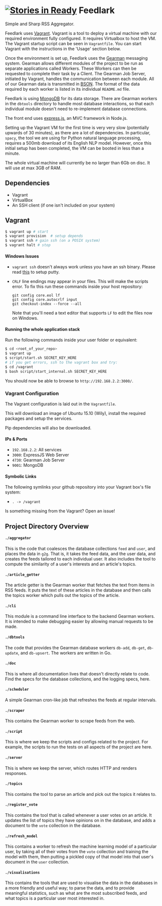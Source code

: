 [![Stories in Ready](https://badge.waffle.io/CPSSD/feedlark.png?label=ready&title=Ready)](https://waffle.io/CPSSD/feedlark)
Feedlark
========

Simple and Sharp RSS Aggregator.

Feedlark uses [Vagrant](http://vagrantup.com). Vagrant is a tool to deploy a virtual machine with our required environment fully configured. It requires Virtualbox to host the VM. The Vagrant startup script can be seen in `Vagrantfile`. You can start Vagrant with the instructions in the 'Usage' section below.

Once the environment is set up, Feedlark uses the [Gearman](http://gearman.org) messaging system. Gearman allows different modules of the project to be run as separate applications called Workers. These Workers can then be requested to complete their task by a Client. The Gearman Job Server, initiated by Vagrant, handles the communication between each module. All of our Gearman data is transmitted in [BSON](https://en.wikipedia.org/wiki/BSON). The format of the data required by each worker is listed in its individual `README.md` file.

Feedlark is using [MongoDB](http://mongodb.org) for its data storage. There are Gearman workers in the `dbtools` directory to handle most database interactions, so that each individual module doesn't need to re-implement database connections.

The front end uses [express.js](http://expressjs.com/), an MVC framework in Node.js.

Setting up the Vagrant VM for the first time is very very slow (potentially upwards of 30 minutes), as there are a lot of dependencies. In particular, `spacy`, the tool we are using for Python natural language processing, requires a 500mb download of its English NLP model. However, once this initial setup has been completed, the VM can be booted in less than a minute.

The whole virtual machine will currently be no larger than 6Gb on disc. It will use at max 3GB of RAM.


Dependencies
------------

- Vagrant
- VirtualBox
- An SSH client (if one isn't included on your system)

Vagrant
-------------

```sh
$ vagrant up # start
$ vagrant provision  # setup depends
$ vagrant ssh # gain ssh (on a POSIX system)
$ vagrant halt # stop
```

#### Windows Issues

-  `vagrant ssh` doesn't always work unless you have an ssh binary.
  Please read
[this](https://github.com/Varying-Vagrant-Vagrants/VVV/wiki/Connect-to-Your-Vagrant-Virtual-Machine-with-PuTTY)
to setup putty.

- `CRLF` line endings may appear in your files. This will make the scripts error. 
  To fix this run these commands inside your host repository:
  ```
  git config core.eol lf
  git config core.autocrlf input
  git checkout-index --force --all
  ```
  Note that you'll need a text editor that supports `LF` to edit the files now on Windows.

#### Running the whole application stack

Run the following commands inside your user folder or equivalent:

```sh
$ cd <root_of_your_repo>
$ vagrant up
$ script/start.sh SECRET_KEY_HERE
# if you get errors, ssh to the vagrant box and try:
$ cd /vagrant
$ bash script/start_internal.sh SECRET_KEY_HERE
```

You should now be able to browse to `http://192.168.2.2:3000/`.

### Vagrant Configuration

The Vagrant configuration is laid out in the `Vagrantfile`.

This will download an image of Ubuntu 15.10 (Wily), install the required
packages and setup the services.

Pip dependencies will also be downloaded.

#### IPs & Ports

- `192.168.2.2`: All services
- `3000`: ExpressJS Web Server
- `4730`: Gearman Job Server
- `9001`: MongoDB

#### Symbolic Links

The following symlinks your github repository into your Vagrant box's file system:

- `. -> /vagrant`

Is something missing from the Vagrant? Open an issue!

Project Directory Overview
--------------------------

#### `./aggregator`

This is the code that coalesces the database collections `feed` and `user`, and places the data in `g2g`. That is, it takes the feed data, and the user data, and creates the feeds tailored to each individual user. It also includes the tool to compute the similarity of a user's interests and an article's topics.

#### `./article_getter`

The article getter is the Gearman worker that fetches the text from items in RSS feeds. It puts the text of these articles in the database and then calls the topics worker which pulls out the topics of the article.

#### `./cli`

This module is a command line interface to the backend Gearman workers. It is intended to make debugging easier by allowing manual requests to be made.

#### `./dbtools`

The code that provides the Gearman database workers `db-add`, `db-get`, `db-update`, and `db-upsert`. The workers are written in Go.

#### `./doc`

This is where all documentation lives that doesn't directly relate to code. Find the specs for the database collections, and the logging specs, here.

#### `./scheduler`

A simple Gearman cron-like job that refreshes the feeds at regular intervals.

#### `./scraper`

This contains the Gearman worker to scrape feeds from the web.

#### `./script`

This is where we keep the scripts and configs related to the project. For example, the scripts to run the tests on all aspects of the project are here.

#### `./server`

This is where we keep the server, which routes HTTP and renders responses.

#### `./topics`

This contains the tool to parse an article and pick out the topics it relates to.

#### `./register_vote`

This contains the tool that is called whenever a user votes on an article. It updates the list of topics they have opinions on in the database, and adds a document to the `vote` collection in the database.

#### `./refresh_model`

This contains a worker to refresh the machine learning model of a particular user, by taking all of their votes from the `vote` collection and training the model with them, then putting a pickled copy of that model into that user's document in the `user` collection.

#### `./visualisations`

This contains the tools that are used to visualise the data in the databases in a more friendly and useful way; to parse the data, and to provide meaningful statistics, such as what are the most subscribed feeds, and what topics is a particular user most interested in.
